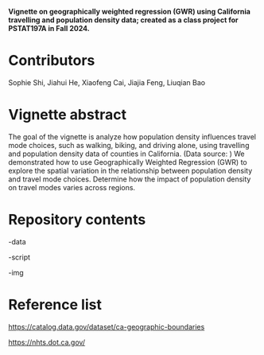 **Vignette on geographically weighted regression (GWR) using California travelling and population density data; created as a class project for PSTAT197A in Fall 2024.**

# Contributors

Sophie Shi, Jiahui He, Xiaofeng Cai, Jiajia Feng, Liuqian Bao

# Vignette abstract

The goal of the vignette is analyze how population density influences travel mode choices, such as walking, biking, and driving alone, using travelling and population density data of counties in California. (Data source: ) We demonstrated how to use Geographically Weighted Regression (GWR) to explore the spatial variation in the relationship between population density and travel mode choices. Determine how the impact of population density on travel modes varies across regions.

# Repository contents

-data

-script

-img

# Reference list

https://catalog.data.gov/dataset/ca-geographic-boundaries

https://nhts.dot.ca.gov/

